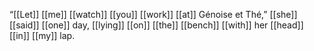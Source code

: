 “[[Let]] [[me]] [[watch]] [[you]] [[work]] [[at]] Génoise et Thé,” [[she]] [[said]] [[one]] day, [[lying]] [[on]] [[the]] [[bench]] [[with]] her [[head]] [[in]] [[my]] lap.